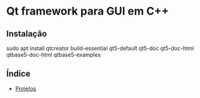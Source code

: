 # Qt framework para GUI em C++

## Instalação

sudo apt install qtcreator build-essential qt5-default qt5-doc qt5-doc-html qtbase5-doc-html qtbase5-examples

## Índice

- [Projetos](https://github.com/Dirack/Estudos/tree/master/c%2B%2B/qt/projetos#projetos-de-qt-para-praticar)

